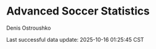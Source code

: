 # Advanced Soccer Statistics
Denis Ostroushko

<!-- gfm -->

Last successful data update: 2025-10-16 01:25:45 CST
